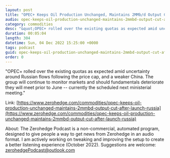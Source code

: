 ```yaml
---
layout: post
title: "OPEC+ Keeps Oil Production Unchanged, Maintains 2MMb/d Output Cut After Launch Of Russia Price Cap"
audio: opec-keeps-oil-production-unchanged-maintains-2mmbd-output-cut-after-launch-russia-0
category: commodities
desc: "&quot;OPEC+ rolled over the existing quotas as expected amid uncertainty around Russian flows following the price cap, and a weaker China. The group will continue to monitor markets and should fundamentals deteriorate they will meet prior to June -- currently the scheduled next ministerial meeting.&quot;"
duration: 00:05:04
length: 304
datetime: Sun, 04 Dec 2022 15:25:00 +0000
tags: podcast
guid: opec-keeps-oil-production-unchanged-maintains-2mmbd-output-cut-after-launch-russia-0
order: 0
---
```

&quot;OPEC+ rolled over the existing quotas as expected amid uncertainty around Russian flows following the price cap, and a weaker China. The group will continue to monitor markets and should fundamentals deteriorate they will meet prior to June -- currently the scheduled next ministerial meeting.&quot;

Link: [https://www.zerohedge.com/commodities/opec-keeps-oil-production-unchanged-maintains-2mmbd-output-cut-after-launch-russia](https://www.zerohedge.com/commodities/opec-keeps-oil-production-unchanged-maintains-2mmbd-output-cut-after-launch-russia)

About: The Zerohedge Podcast is a non-commercial, automated program, designed to give people a way to get news from Zerohedge in an audio format.  I am actively working on tweaking and improving the setup to create a better listening experience (October 2022).  Suggestions are welcome: [zerohedgePodcast@outlook.com](mailto:zerohedgePodcast@outlook.com)